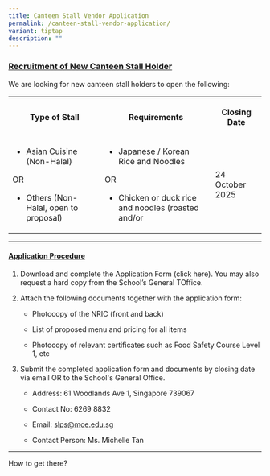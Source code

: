 ```yaml
---
title: Canteen Stall Vendor Application
permalink: /canteen-stall-vendor-application/
variant: tiptap
description: ""
---
```

<h3><strong><u>Recruitment of New Canteen Stall Holder</u></strong></h3>
<p>We are looking for new canteen stall holders to open the following:</p>
<table style="minWidth: 75px">
<colgroup>
<col>
<col>
<col>
</colgroup>
<tbody>
<tr>
<th rowspan="1" colspan="1">
<p>Type of Stall</p>
</th>
<th rowspan="1" colspan="1">
<p>Requirements</p>
</th>
<th rowspan="1" colspan="1">
<p>Closing Date</p>
</th>
</tr>
<tr>
<td rowspan="1" colspan="1">
<ul data-tight="true" class="tight">
<li>
<p>Asian Cuisine (Non-Halal)</p>
</li>
</ul>
<p></p>
<p>OR</p>
<p></p>
<ul data-tight="true" class="tight">
<li>
<p>Others (Non-Halal, open to proposal)</p>
</li>
</ul>
</td>
<td rowspan="1" colspan="1">
<ul data-tight="true" class="tight">
<li>
<p>Japanese / Korean Rice and Noodles</p>
</li>
</ul>
<p></p>
<p>OR</p>
<p></p>
<ul data-tight="true" class="tight">
<li>
<p>Chicken or duck rice and noodles (roasted and/or</p>
</li>
</ul>
</td>
<td rowspan="1" colspan="1">
<p></p>
<p></p>
<p></p>
<p>24 October 2025</p>
</td>
</tr>
</tbody>
</table>
<hr>
<h4><strong><u>Application Procedure</u></strong></h4>
<ol data-tight="true" class="tight">
<li>
<p>Download and complete the Application Form (click here). You may also
request a hard copy from the School’s General TOffice.</p>
</li>
<li>
<p>Attach the following documents together with the application form:</p>
<ul data-tight="true" class="tight">
<li>
<p>Photocopy of the NRIC (front and back)</p>
</li>
<li>
<p>List of proposed menu and pricing for all items</p>
</li>
<li>
<p>Photocopy of relevant certificates such as Food Safety Course Level 1,
etc</p>
</li>
</ul>
</li>
<li>
<p>Submit the completed application form and documents by closing date via
email OR to the School's General Office.</p>
<ul data-tight="true" class="tight">
<li>
<p>Address: 61 Woodlands Ave 1, Singapore 739067</p>
</li>
<li>
<p>Contact No: 6269 8832</p>
</li>
<li>
<p>Email: <a href="mailto:slps@moe.edu.sg" rel="noopener noreferrer nofollow" target="_blank">slps@moe.edu.sg</a>
</p>
</li>
<li>
<p>Contact Person: Ms. Michelle Tan</p>
</li>
</ul>
</li>
</ol>
<hr>
<p></p>
<p>How to get there?</p>
<p></p>